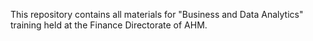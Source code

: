 This repository contains all materials for "Business and Data Analytics" training held at the Finance Directorate of AHM.
